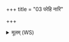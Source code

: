 +++
title = "03 परेहि नारि"

+++
<details><summary>मूलम् (WS)</summary>

परेहि नारि पुनरेहि क्षिप्रमपो त्वा गोष्ठो अध्यरुक्षद् भराय ।  
तासां गृह्णीताद्यतमा यज्ञिया असन्विभाज्य धीरीतरा जहीतात्॥ ३ ॥ ताषां  
एमा अगुर्योषितः शुम्भमाना उत्तिष्ठ नारि तवसं रभस्व ।  
सुपत्नी पत्या प्रजया प्रजावत्या त्वागन् यज्ञः प्रति कुम्भं गृभाय ॥ ॥ ४ ॥
</details>
